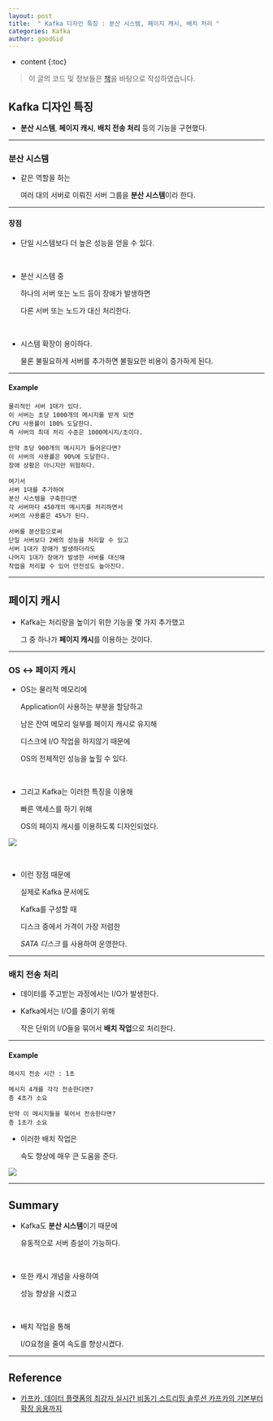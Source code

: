 ```yaml
---
layout: post
title:  " Kafka 디자인 특징 : 분산 시스템, 페이지 캐시, 배치 처리 "
categories: Kafka
author: goodGid
---
```

* content
{:toc}

> 이 글의 코드 및 정보들은 [책](https://book.naver.com/bookdb/book_detail.nhn?bid=13540082)을 바탕으로 작성하였습니다.

## Kafka 디자인 특징

* **분산 시스템**, **페이지 캐시**, **배치 전송 처리** 등의 기능을 구현했다.








--- 

### 분산 시스템

* 같은 역할을 하는

  여러 대의 서버로 이뤄진 서버 그룹을 **분산 시스템**이라 한다.

---

#### 장점

* 단일 시스템보다 더 높은 성능을 얻을 수 있다.

<br>

* 분산 시스템 중 

  하나의 서버 또는 노드 등이 장애가 발생하면

  다른 서버 또는 노드가 대신 처리한다.

<br>

* 시스템 확장이 용이하다.

  물론 불필요하게 서버를 추가하면 불필요한 비용이 증가하게 된다.

---

#### Example

```
물리적인 서버 1대가 있다.
이 서버는 초당 1000개의 메시지를 받게 되면
CPU 사용률이 100% 도달한다.
즉 서버의 최대 처리 수준은 1000메시지/초이다.

만약 초당 900개의 메시지가 들어온다면?
이 서버의 사용률은 90%에 도달한다.
장애 상황은 아니지만 위험하다.

여기서 
서버 1대를 추가하여
분산 시스템을 구축한다면
각 서버마다 450개의 메시지를 처리하면서
서버의 사용률은 45%가 된다.

서버를 분산함으로써
단일 서버보다 2배의 성능을 처리할 수 있고
서버 1대가 장애가 발생하더라도
나머지 1대가 장애가 발생한 서버를 대신해 
작업을 처리할 수 있어 안전성도 높아진다.
```

---

## 페이지 캐시

* Kafka는 처리량을 높이기 위한 기능을 몇 가지 추가했고

  그 중 하나가 **페이지 캐시**를 이용하는 것이다.

---


### OS <-> 페이지 캐시

* OS는 물리적 메모리에 

  Application이 사용하는 부분을 할당하고

  남은 잔여 메모리 일부를 페이지 캐시로 유지해

  디스크에 I/O 작업을 하지않기 때문에

  OS의 전체적인 성능을 높힐 수 있다.

<br>

* 그리고 Kafka는 이러한 특징을 이용해

  빠른 액세스를 하기 위해

  OS의 페이지 캐시를 이용하도록 디자인되었다.

![](/assets/img/kafka/Kafka-Design-Features_1.png)

<br>

* 이런 장점 때문에

  실제로 Kafka 문서에도 

  Kafka를 구성할 때

  디스크 중에서 가격이 가장 저렴한 

  *SATA 디스크* 를 사용하여 운영한다.


---

### 배치 전송 처리

* 데이터를 주고받는 과정에서는 I/O가 발생한다.

* Kafka에서는 I/O를 줄이기 위해

  작은 단위의 I/O들을 묶어서 **배치 작업**으로 처리한다.

---

#### Example

```
메시지 전송 시간 : 1초

메시지 4개를 각각 전송한다면?
총 4초가 소요

만약 이 메시지들을 묶어서 전송한다면?
총 1초가 소요
```

* 이러한 배치 작업은

  속도 향상에 매우 큰 도움을 준다.

![](/assets/img/kafka/Kafka-Design-Features_2.png)



---

## Summary

* Kafka도 **분산 시스템**이기 때문에 

  유동적으로 서버 증설이 가능하다. 

<br>

* 또한 캐시 개념을 사용하여

  성능 향상을 시켰고

<br>

* 배치 작업을 통해

  I/O요청을 줄여 속도를 향상시켰다.


---

## Reference

* [카프카, 데이터 플랫폼의 최강자 실시간 비동기 스트리밍 솔루션 카프카의 기본부터 확장 응용까지](https://book.naver.com/bookdb/book_detail.nhn?bid=13540082)